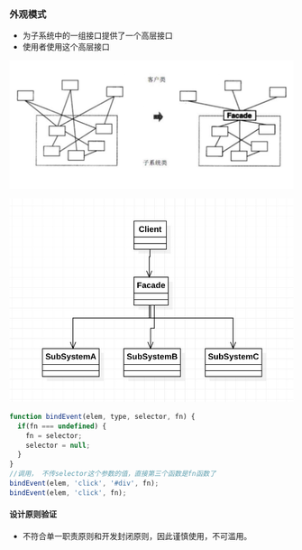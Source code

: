 ### 外观模式

- 为子系统中的一组接口提供了一个高层接口
- 使用者使用这个高层接口

![外观模式](../images/1559632982068.jpg)

![外观模式的UML图](../images/1559633557901.jpg)



```js
function bindEvent(elem, type, selector, fn) {
  if(fn === undefined) {
    fn = selector;
    selector = null;
  }
}
//调用， 不传selector这个参数的值，直接第三个函数是fn函数了
bindEvent(elem, 'click', '#div', fn);
bindEvent(elem, 'click', fn);
```

#### 设计原则验证

- 不符合单一职责原则和开发封闭原则，因此谨慎使用，不可滥用。